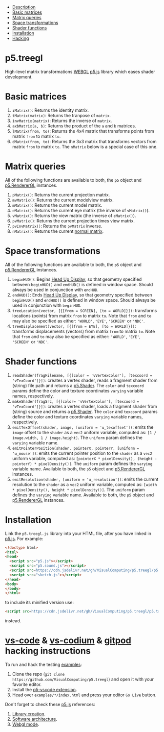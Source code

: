 - [Description](#p5treegl)
- [Basic matrices](#basic-matrices)
- [Matrix queries](#matrix-queries)
- [Space transformations](#space-transformations)
- [Shader functions](#shader-functions)
- [Installation](#installation)
- [Hacking](#vs-code--vs-codium--gitpod-hacking-instructions)

# p5.treegl

High-level matrix transformations [WEBGL](https://p5js.org/reference/#/p5/WEBGL) [p5.js](https://p5js.org/) library which eases shader development.

# Basic matrices

1. `iMatrix()`: Returns the identity matrix.
2. `tMatrix(matrix)`: Returns the tranpose of `matrix`.
3. `invMatrix(matrix)`: Returns the inverse of `matrix`.
4. `axbMatrix(a, b)`: Returns the product of the `a` and `b` matrices.
5. `lMatrix(from, to)`: Returns the 4x4 matrix that transforms points from matrix `from` to matrix `to`.
6. `dMatrix(from, to)`: Returns the 3x3 matrix that transforms vectors from matrix `from` to matrix `to`. The `nMatrix` below is a special case of this one.

# Matrix queries

All of the following functions are available to both, the `p5` object and [p5.RendererGL](https://p5js.org/reference/#/p5.Renderer) instances.

1. `pMatrix()`: Returns the current projection matrix.
2. `mvMatrix()`: Returns the current modelview matrix.
3. `mMatrix()`: Returns the current model matrix.
4. `eMatrix()`: Returns the current eye matrix (the inverse of `vMatrix()`).
5. `vMatrix()`: Returns the view matrix (the inverse of `eMatrix()`).
6. `pvMatrix()`: Returns the current projection times view matrix.
7. `pvInvMatrix()`: Returns the `pvMatrix` inverse.
8. `nMatrix()`: Returns the current [normal matrix](http://www.lighthouse3d.com/tutorials/glsl-12-tutorial/the-normal-matrix/).

# Space transformations

All of the following functions are available to both, the `p5` object and [p5.RendererGL](https://p5js.org/reference/#/p5.Renderer) instances.

1. `beginHUD()`: Begins [Head Up Display](https://en.wikipedia.org/wiki/Head-up_display), so that geometry specified between `beginHUD()` and `endHUD()` is defined in window space. Should always be used in conjunction with `endHUD`.
2. `endHUD()`: Ends [Head Up Display](https://en.wikipedia.org/wiki/Head-up_display), so that geometry specified between `beginHUD()` and `endHUD()` is defined in window space. Should always be used in conjunction with `beginHUD`.
3. `treeLocation(vector, [{[from = SCREEN], [to = WORLD]}])`: transforms locations (points) from matrix `from` to matrix `to`. Note that `from` and `to` may also be specified as either: `'WORLD'`, `'EYE'`, `'SCREEN'` or `'NDC'`.
4. `treeDisplacement(vector, [{[from = EYE], [to = WORLD]}])`: transforms displacements (vectors) from matrix `from` to matrix `to`. Note that `from` and `to` may also be specified as either: `'WORLD'`, `'EYE'`, `'SCREEN'` or `'NDC'`.

# Shader functions

1. `readShader(fragFilename, [{[color = 'vVertexColor'], [texcoord = 'vTexCoord']}])`: creates a vertex shader, reads a fragment shader from (string) file path and returns a [p5.Shader](https://p5js.org/reference/#/p5.Shader). The `color` and `texcoord` params define the color and texture coordinates `varying` variable names, respectively.
2. `makeShader(fragSrc, [{[color= 'vVertexColor'], [texcoord = 'vTexCoord']}])`: creates a vertex shader, loads a fragment shader from (string) source and returns a [p5.Shader](https://p5js.org/reference/#/p5.Shader). The `color` and `texcoord` params define the color and texture coordinates `varying` variable names, respectively.
3. `emitTexOffset(shader, image, [uniform = 'u_texoffset'])`: emits the `image` offset to the `shader` as a `vec2` uniform variable, computed as: `[1 / image.width, 1 / image.height]`. The `uniform` param defines the `varying` variable name.
4. `emitPointerPosition(shader, pointerX, pointerY, [uniform = 'u_mouse'])`: emits the current pointer position to the `shader` as a `vec2` uniform variable, computed as: `[pointerX * pixelDensity(), (height - pointerY) * pixelDensity()]`. The `uniform` param defines the `varying` variable name. Available to both, the `p5` object and [p5.RendererGL](https://p5js.org/reference/#/p5.Renderer) instances.
5. `emitResolution(shader, [uniform = 'u_resolution'])`: emits the current resolution to the `shader` as a `vec2` uniform variable, computed as: `[width * pixelDensity(), height * pixelDensity()]`. The `uniform` param defines the `varying` variable name. Available to both, the `p5` object and [p5.RendererGL](https://p5js.org/reference/#/p5.Renderer) instances.

# Installation

Link the `p5.treegl.js` library into your HTML file, after you have linked in [p5.js](https://p5js.org/libraries/). For example:

```html | index.html
<!doctype html>
<html>
<head>
  <script src="p5.js"></script>
  <script src="p5.sound.js"></script>
  <script src=https://cdn.jsdelivr.net/gh/VisualComputing/p5.treegl/p5.treegl.js></script>
  <script src="sketch.js"></script>
</head>
<body>
</body>
</html>
```

to include its minified version use:

```html
<script src=https://cdn.jsdelivr.net/gh/VisualComputing/p5.treegl/p5.treegl.min.js></script>
```

instead.

# [vs-code](https://code.visualstudio.com/) & [vs-codium](https://vscodium.com/) & [gitpod](https://www.gitpod.io/) hacking instructions

To run and hack the testing [examples](https://github.com/VisualComputing/p5.treegl/tree/main/examples):

1. Clone the repo (`git clone https://github.com/VisualComputing/p5.treegl`) and open it with your favorite editor.
2. Install the [p5-vscode extension](https://marketplace.visualstudio.com/items?itemName=samplavigne.p5-vscode).
3. Head over `examples/*/index.html` and press your editor `Go Live` button.

Don't forget to check these [p5.js](https://p5js.org/) references:

1. [Library creation](https://github.com/processing/p5.js/blob/main/contributor_docs/creating_libraries.md).
2. [Software architecture](https://github.com/processing/p5.js/blob/main/src/core/README.md).
3. [Webgl mode](https://github.com/processing/p5.js/blob/main/contributor_docs/webgl_mode_architecture.md).